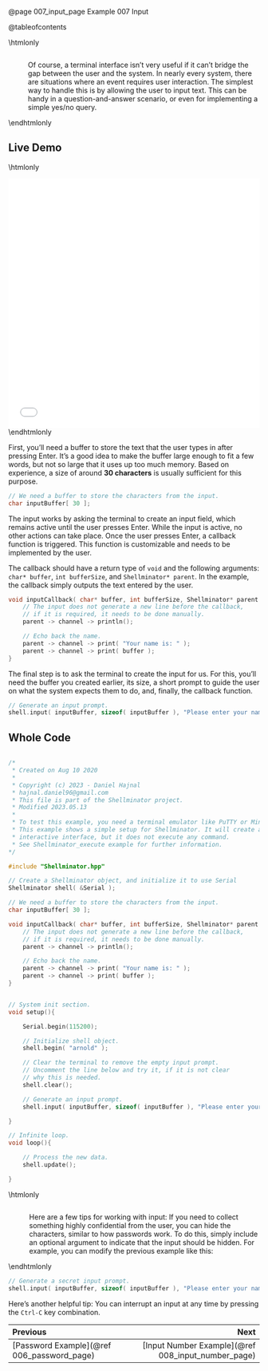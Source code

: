 @page 007_input_page Example 007 Input

@tableofcontents

\htmlonly
<div style="display:flex; align-items: center;">
    <div style="width:100px; height:100px; margin-right: 20px;">
        <lottie-player src="Light-bulb.json" background="transparent" speed="1" style="width: 100%; height: 100%;" direction="1" playMode="normal" loop autoplay></lottie-player>
    </div>
    <div>
        <p>Of course, a terminal interface isn’t very useful if it can’t bridge the gap between the user and the system. In nearly every system, there are situations where an event requires user interaction. The simplest way to handle this is by allowing the user to input text. This can be handy in a question-and-answer scenario, or even for implementing a simple yes/no query.
        </p>
    </div>
</div>
\endhtmlonly

## Live Demo

\htmlonly
<iframe id="demoFrame" src="webExamples/007_input.html" style="height:500px;width:100%;border:none;display:block;"></iframe>
\endhtmlonly


First, you’ll need a buffer to store the text that the user types in after pressing Enter. It’s a good idea to make the buffer large enough to fit a few words, but not so large that it uses up too much memory. Based on experience, a size of around __30 characters__ is usually sufficient for this purpose.

```cpp
// We need a buffer to store the characters from the input.
char inputBuffer[ 30 ];
```

The input works by asking the terminal to create an input field, which remains active until the user presses Enter. While the input is active, no other actions can take place. Once the user presses Enter, a callback function is triggered. This function is customizable and needs to be implemented by the user.

The callback should have a return type of `void` and the following arguments: `char* buffer`, `int bufferSize`, and `Shellminator* parent`. In the example, the callback simply outputs the text entered by the user.

```cpp
void inputCallback( char* buffer, int bufferSize, Shellminator* parent ){
    // The input does not generate a new line before the callback,
    // if it is required, it needs to be done manually.
    parent -> channel -> println();

    // Echo back the name.
    parent -> channel -> print( "Your name is: " );
    parent -> channel -> print( buffer );
}
```

The final step is to ask the terminal to create the input for us. For this, you’ll need the buffer you created earlier, its size, a short prompt to guide the user on what the system expects them to do, and, finally, the callback function.

```cpp
// Generate an input prompt.
shell.input( inputBuffer, sizeof( inputBuffer ), "Please enter your name: ", inputCallback );
```

## Whole Code

```cpp

/*
 * Created on Aug 10 2020
 *
 * Copyright (c) 2023 - Daniel Hajnal
 * hajnal.daniel96@gmail.com
 * This file is part of the Shellminator project.
 * Modified 2023.05.13
 *
 * To test this example, you need a terminal emulator like PuTTY or Minicom.
 * This example shows a simple setup for Shellminator. It will create an
 * interactive interface, but it does not execute any command.
 * See Shellminator_execute example for further information.
*/

#include "Shellminator.hpp"

// Create a Shellminator object, and initialize it to use Serial
Shellminator shell( &Serial );

// We need a buffer to store the characters from the input.
char inputBuffer[ 30 ];

void inputCallback( char* buffer, int bufferSize, Shellminator* parent ){
    // The input does not generate a new line before the callback,
    // if it is required, it needs to be done manually.
    parent -> channel -> println();

    // Echo back the name.
    parent -> channel -> print( "Your name is: " );
    parent -> channel -> print( buffer );
}


// System init section.
void setup(){

    Serial.begin(115200);

    // Initialize shell object.
    shell.begin( "arnold" );

    // Clear the terminal to remove the empty input prompt.
    // Uncomment the line below and try it, if it is not clear
    // why this is needed.
    shell.clear();

    // Generate an input prompt.
    shell.input( inputBuffer, sizeof( inputBuffer ), "Please enter your name: ", inputCallback );

}

// Infinite loop.
void loop(){

    // Process the new data.
    shell.update();

}
```

\htmlonly
<div style="display:flex; align-items: center;">
    <div style="width:100px; height:100px; margin-right: 20px;">
        <lottie-player src="Lock.json" background="transparent" speed="1" style="width: 100%; height: 100%;" direction="1" playMode="normal" loop autoplay></lottie-player>
    </div>
    <div>
        <p>Here are a few tips for working with input: If you need to collect something highly confidential from the user, you can hide the characters, similar to how passwords work. To do this, simply include an optional argument to indicate that the input should be hidden. For example, you can modify the previous example like this:
        </p>
    </div>
</div>
\endhtmlonly

```cpp
// Generate a secret input prompt.
shell.input( inputBuffer, sizeof( inputBuffer ), "Please enter your name: ", inputCallback, true );
```

Here’s another helpful tip: You can interrupt an input at any time by pressing the `Ctrl-C` key combination.

<div class="section_buttons">
 
| Previous          |                         Next |
|:------------------|-----------------------------:|
|[Password Example](@ref 006_password_page) | [Input Number Example](@ref 008_input_number_page) |
 
</div>
